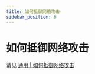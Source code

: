 ```yaml
---
title: 如何抵御网络攻击
sidebar_position: 6
---
```


# 如何抵御网络攻击

请见 [通用 | 如何抵御网络攻击](https://yizhan.wiki/NitWikit/process/maintenance/how-to-defend-against-cyber-attacks)
